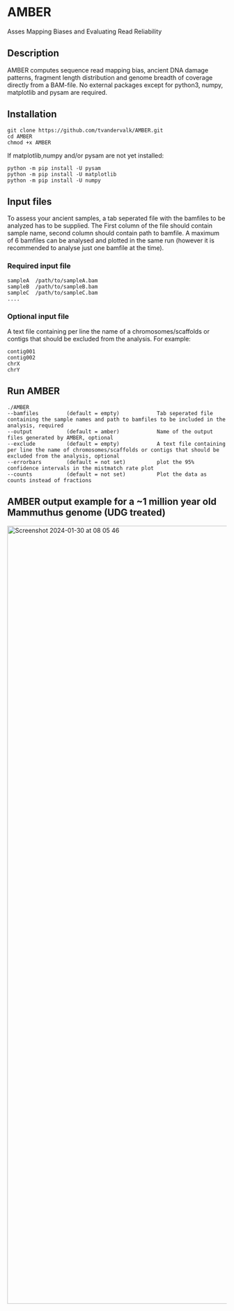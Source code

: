 # AMBER
Asses Mapping Biases and Evaluating Read Reliability

## Description
AMBER computes sequence read mapping bias, ancient DNA damage patterns, fragment length distribution and genome breadth of coverage directly from a BAM-file. 
No external packages except for python3, numpy, matplotlib and pysam are required.

## Installation

```
git clone https://github.com/tvandervalk/AMBER.git
cd AMBER
chmod +x AMBER
```

If matplotlib,numpy and/or pysam are not yet installed:
```
python -m pip install -U pysam
python -m pip install -U matplotlib
python -m pip install -U numpy
```

## Input files

To assess your ancient samples, a tab seperated file with the bamfiles to be analyzed has to be supplied. The First column of the file should contain sample name, second column should contain path to bamfile. A maximum of 6 bamfiles can be analysed and plotted in the same run (however it is recommended to analyse just one bamfile at the time).

### Required input file
```
sampleA  /path/to/sampleA.bam
sampleB  /path/to/sampleB.bam
sampleC  /path/to/sampleC.bam
....
```

### Optional input file
A text file containing per line the name of a chromosomes/scaffolds or contigs that should be excluded from the analysis. For example:
```
contig001
contig002
chrX
chrY
```

## Run AMBER

```
./AMBER
--bamfiles         (default = empty)            Tab seperated file containing the sample names and path to bamfiles to be included in the analysis, required
--output           (default = amber)            Name of the output files generated by AMBER, optional
--exclude          (default = empty)            A text file containing per line the name of chromosomes/scaffolds or contigs that should be excluded from the analysis, optional
--errorbars        (default = not set)          plot the 95% confidence intervals in the mistmatch rate plot
--counts           (default = not set)          Plot the data as counts instead of fractions
```

## AMBER output example for a ~1 million year old Mammuthus genome (UDG treated)
<img width="1787" alt="Screenshot 2024-01-30 at 08 05 46" src="https://github.com/tvandervalk/AMBER/assets/64150803/f4d7ef24-0c0d-4a75-bf10-60a6d4431f2b">
